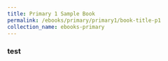 ```yaml
---
title: Primary 1 Sample Book
permalink: /ebooks/primary/primary1/book-title-p1
collection_name: ebooks-primary
---
```


### test
